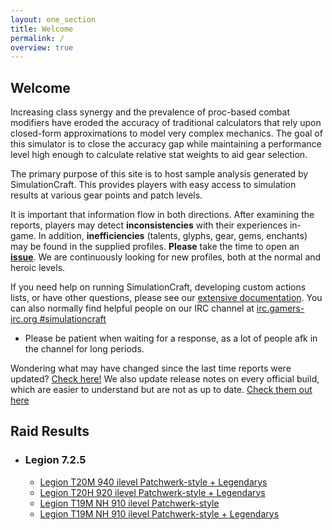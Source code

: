 ```yaml
---
layout: one_section
title: Welcome
permalink: /
overview: true
---
```

## Welcome

Increasing class synergy and the prevalence of proc-based combat modifiers have eroded the accuracy of traditional 
calculators that rely upon closed-form approximations to model very complex mechanics. The goal of this simulator is 
to close the accuracy gap while maintaining a performance level high enough to calculate relative stat weights to aid 
gear selection.

The primary purpose of this site is to host sample analysis generated by SimulationCraft. This provides players with 
easy access to simulation results at various gear points and patch levels.
      
It is important that information flow in both directions. After examining the reports, players may detect 
**inconsistencies** with their experiences in-game. In addition, <b>inefficiencies</b> (talents, glyphs, gear, 
gems, enchants) may be found in the supplied profiles. <b>Please</b> take the time to open an 
[**issue**](https://github.com/simulationcraft/simc/issues). We are continuously looking for new profiles, 
both at the normal and heroic levels.

If you need help on running SimulationCraft, developing custom actions lists, or have other questions, please see our 
[extensive documentation](https://github.com/simulationcraft/simc/wiki/StartersGuide). You can also normally find 
helpful people on our IRC channel at [irc.gamers-irc.org #simulationcraft](http://chat.mibbit.com/?server=irc.gamers-irc.org&amp;channel=%23simulationcraft)
- Please be patient when waiting for a response, as a lot of people afk in the channel for long periods. 

Wondering what may have changed since the last time reports were updated? [Check here!](https://github.com/simulationcraft/simc/commits/legion-dev)
We also update release notes on every official build, which are easier to understand but are not as up to date. [Check them out here](http://www.simulationcraft.org/download.html)

<h2 class="toggle open">Raid Results</h2>
<div class="toggle-content">
  <ul>
    <li><h3>Legion 7.2.5</h3>
      <ul>
	    <li><a href="{{ site.url }}/reports/Raid_T20M.html">Legion T20M 940 ilevel Patchwerk-style + Legendarys</a></li>
        <li><a href="{{ site.url }}/reports/Raid_T20H.html">Legion T20H 920 ilevel Patchwerk-style + Legendarys</a></li>
		<li><a href="{{ site.url }}/reports/Raid_T19M_NH.html">Legion T19M NH 910 ilevel Patchwerk-style</a></li>
        <li><a href="{{ site.url }}/reports/Raid_T19M_NH_Legendary.html">Legion T19M NH 910 ilevel Patchwerk-style + Legendarys</a></li>
      </ul>
    </li>
  </ul>
</div>
